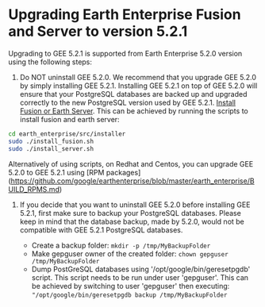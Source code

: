 # Upgrading Earth Enterprise Fusion and Server to version 5.2.1

Upgrading to GEE 5.2.1 is supported from Earth Enterprise 5.2.0 version using the following steps:

1. Do NOT uninstall GEE 5.2.0. We recommend that you upgrade GEE 5.2.0 by simply installing GEE 5.2.1. Installing GEE 5.2.1 on top of GEE 5.2.0 will ensure that your PostgreSQL databases are backed up and upgraded correctly to the new PostgreSQL version used by GEE 5.2.1. [Install Fusion or Earth Server](https://github.com/google/earthenterprise/wiki/Install-Fusion-or-Earth-Server). This can be achieved by running the scripts to install fusion and earth server:

```bash
cd earth_enterprise/src/installer
sudo ./install_fusion.sh 
sudo ./install_server.sh
```

Alternatively of using scripts, on Redhat and Centos, you can upgrade GEE 5.2.0 to GEE 5.2.1 using [RPM packages] (https://github.com/google/earthenterprise/blob/master/earth_enterprise/BUILD_RPMS.md)

1. If you decide that you want to uninstall GEE 5.2.0 before installing GEE 5.2.1, first make sure to backup your PostgreSQL databases. Please keep in mind that the database backup, made by 5.2.0, would not be compatible with GEE 5.2.1 PostgreSQL databases.

    * Create a backup folder: `mkdir -p /tmp/MyBackupFolder`
    * Make gepguser owner of the created folder: `chown gepguser /tmp/MyBackupFolder`
    * Dump PostGreSQL databases using '/opt/google/bin/geresetpgdb' script. This script needs to be run under user 'gepguser'. 
    This can be achieved by switching to user 'gepguser' then executing: `"/opt/google/bin/geresetpgdb backup /tmp/MyBackupFolder`
